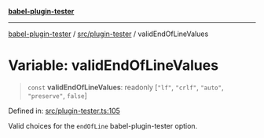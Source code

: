 [**babel-plugin-tester**](../../../README.md)

***

[babel-plugin-tester](../../../README.md) / [src/plugin-tester](../README.md) / validEndOfLineValues

# Variable: validEndOfLineValues

> `const` **validEndOfLineValues**: readonly \[`"lf"`, `"crlf"`, `"auto"`, `"preserve"`, `false`\]

Defined in: [src/plugin-tester.ts:105](https://github.com/babel-utils/babel-plugin-tester/blob/4d4ff268cbd4a3f5ae326c51e5487f07121f5c9d/src/plugin-tester.ts#L105)

Valid choices for the `endOfLine` babel-plugin-tester option.
